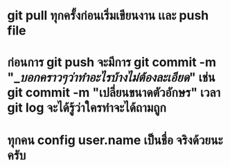 # git pull ทุกครั้งก่อนเริ่มเขียนงาน เเละ push file

# ก่อนการ git push จะมีการ git commit -m "____บอกคราวๆว่าทำอะไรบ้างไม่ต้องละเอียด___" เช่น git commit -m "เปลี่ยนขนาดตัวอักษร"            เวลา    git log จะได้รู้ว่าใครทำจะได้ถามถูก
# ทุกคน config user.name เป็นชื่อ จริงด้วยนะครับ ###

